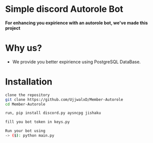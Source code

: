 # Simple discord Autorole Bot
**For enhancing you expirience with an autorole bot, we've made this project**

# Why us?
- We provide you better expirience using PostgreSQL DataBase.


# Installation 

```bash
clone the repository
git clone https://github.com/UjjwalxD/Member-Autorole
cd Member-Autorole
```

```bash
run, pip install discord.py aysncpg jishaku
```

```bash
fill you bot token in keys.py
```

```bash
Run your bot using
-> ($): python main.py
```
